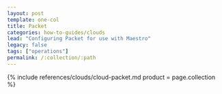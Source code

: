 ```yaml
---
layout: post
template: one-col
title: Packet
categories: how-to-guides/clouds
lead: "Configuring Packet for use with Maestro"
legacy: false
tags: ["operations"]
permalink: /:collection/:path
---
```





{% include references/clouds/cloud-packet.md  product = page.collection %}
